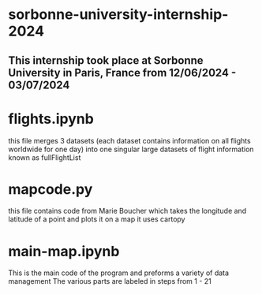 # sorbonne-university-internship-2024
This internship took place at Sorbonne University in Paris, France from 12/06/2024 - 03/07/2024 
----------------------------------------
# flights.ipynb
this file merges 3 datasets (each dataset contains information on all flights worldwide for one day) into one singular large datasets of flight information known as fullFlightList
# mapcode.py
this file contains code from Marie Boucher which takes the longitude and latitude of a point and plots it on a map
it uses cartopy
# main-map.ipynb
This is the main code of the program and preforms a variety of data management
The various parts are labeled in steps from 1 - 21
